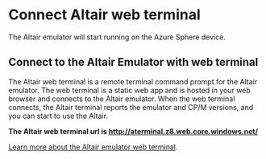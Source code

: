 # Connect Altair web terminal

The Altair emulator will start running on the Azure Sphere device. 

## Connect to the Altair Emulator with web terminal

The Altair web terminal is a remote terminal command prompt for the Altair emulator. The web terminal is a static web app and is hosted in your web browser and connects to the Altair emulator. When the web terminal connects, the Altair terminal reports the emulator and CP/M versions, and you can start to use the Altair.

**The Altair web terminal url is http://aterminal.z8.web.core.windows.net/**

[Learn more about the Altair emulator web terminal](../../start/20-Web-Terminal.md).
